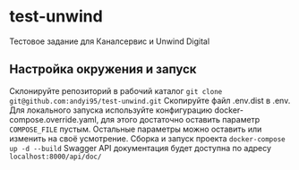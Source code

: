 # test-unwind
Тестовое задание для Каналсервис и Unwind Digital

## Настройка окружения и запуск

Склонируйте репозиторий в рабочий каталог
`git clone git@github.com:andyi95/test-unwind.git`
Скопируйте файл .env.dist в .env. Для локального запуска используйте конфигурацию docker-compose.override.yaml, для этого достаточно оставить параметр `COMPOSE_FILE` пустым. Остальные параметры можно оставить или изменить на своё усмотрение.
Сборка и запуск проекта `docker-compose up -d --build`
Swagger API документация будет доступна по адресу `localhost:8000/api/doc/`
